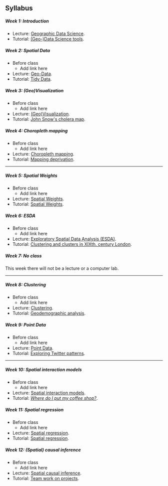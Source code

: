 
## Syllabus

##### Week 1: Introduction

* Lecture: [Geographic Data Science](notes/Class_01.html).
* Tutorial: [(Geo-)Data Science tools](labs/Lab_01.html).

##### Week 2: Spatial Data

* Before class
    * Add link here
* Lecture: [Geo-Data](notes/Class_02.html).
* Tutorial: [Tidy Data](labs/Lab_02.html).

##### Week 3: (Geo)Visualization

* Before class
    * Add link here
* Lecture: [(Geo)Visualization](notes/Class_03.html).
* Tutorial: [John Snow's cholera map](labs/Lab_03.html).

##### Week 4: Choropleth mapping

* Before class
    * Add link here
* Lecture: [Choropleth mapping](notes/Class_04.html).
* Tutorial: [Mapping deprivation](labs/Lab_04.html).

-----

##### Week 5: Spatial Weights

* Before class
    * Add link here
* Lecture: [Spatial Weights](notes/Class_05.html).
* Tutorial: [Spatial Weights](labs/Lab_05.html).

##### Week 6: ESDA

* Before class
    * Add link here
* Lecture: [Exploratory Spatial Data Analysis (ESDA)](notes/Class_06.html).
* Tutorial: [Clustering and clusters in XIXth. century London](labs/Lab_06.html).

##### Week 7: No class

This week there will not be a lecture or a computer lab. 

-----

##### Week 8: Clustering

<!---
[**ASSIGNMENT 1**](assignments/task_01.html) due at Noon on Monday, January
16th-2015.
-->

* Before class
    * Add link here
* Lecture: [Clustering](notes/Class_07.html).
* Tutorial: [Geodemographic analysis](labs/Lab_07.html).

##### Week 9: Point Data

* Before class
    * Add link here
* Lecture: [Point Data](notes/Class_08.html).
* Tutorial: [Exploring Twitter patterns](labs/Lab_08.html).

-----

##### Week 10: Spatial interaction models

* Before class
    * Add link here
* Lecture: [Spatial interaction models](notes/Class_10.html).
* Tutorial: [*Where do I put my coffee shop?*](labs/Lab_10.html).


##### Week 11: Spatial regression

* Before class
    * Add link here
* Lecture: [Spatial regression](notes/Class_11.html).
* Tutorial: [Spatial regression](labs/Lab_11.html).

##### Week 12: (Spatial) causal inference

* Before class
    * Add link here
* Lecture: [Spatial causal inference](notes/Class_12.html).
* Tutorial: [Team work on projects](labs/Lab_12.html).

<!---
##### Week 13

[**ASSIGNMENT 2**](assignments/task_02.html) due at Noon on Monday, January 11th-2016.
-->
